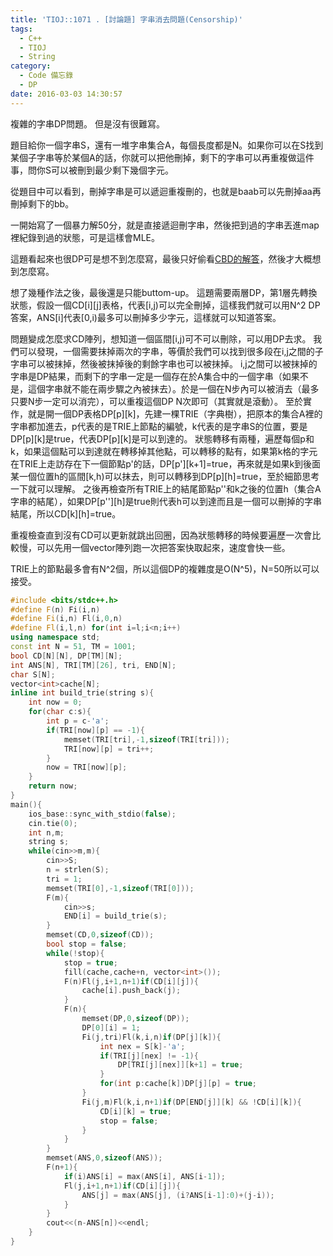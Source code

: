 ```yaml
---
title: 'TIOJ::1071 . [討論題] 字串消去問題(Censorship)'
tags:
  - C++
  - TIOJ
  - String
category:
  - Code 備忘錄
  - DP
date: 2016-03-03 14:30:57
---
```



複雜的字串DP問題。
但是沒有很難寫。

<!--more-->

題目給你一個字串S，還有一堆字串集合A，每個長度都是N。如果你可以在S找到某個子字串等於某個A的話，你就可以把他刪掉，剩下的字串可以再重複做這件事，問你S可以被刪到最少剩下幾個字元。

從題目中可以看到，刪掉字串是可以遞迴重複刪的，也就是baab可以先刪掉aa再刪掉剩下的bb。

一開始寫了一個暴力解50分，就是直接遞迴刪字串，然後把到過的字串丟進map裡紀錄到過的狀態，可是這樣會MLE。


這題看起來也很DP可是想不到怎麼寫，最後只好偷看[CBD的解答](http://cbdcoding.blogspot.tw/2015/07/tioj-1071-censorship.html)，然後才大概想到怎麼寫。

想了幾種作法之後，最後還是只能buttom-up。
這題需要兩層DP，第1層先轉換狀態，假設一個CD[i][j]表格，代表[i,j)可以完全刪掉，這樣我們就可以用N^2 DP答案，ANS[i]代表[0,i)最多可以刪掉多少字元，這樣就可以知道答案。

問題變成怎麼求CD陣列，想知道一個區間[i,j)可不可以刪除，可以用DP去求。
我們可以發現，一個需要抹掉兩次的字串，等價於我們可以找到很多段在i,j之間的子字串可以被抹掉，然後被抹掉後的剩餘字串也可以被抹掉。
i,j之間可以被抹掉的字串是DP結果，而剩下的字串一定是一個存在於A集合中的一個字串（如果不是，這個字串就不能在兩步驟之內被抹去）。於是一個在N步內可以被消去（最多只要N步一定可以消完），可以重複這個DP N次即可（其實就是滾動）。
至於實作，就是開一個DP表格DP[p][k]，先建一棵TRIE（字典樹），把原本的集合A裡的字串都加進去，p代表的是TRIE上節點的編號，k代表的是字串S的位置，要是DP[p][k]是true，代表DP[p][k]是可以到達的。
狀態轉移有兩種，遍歷每個p和k，如果這個點可以到達就在轉移掉其他點，可以轉移的點有，如果第k格的字元在TRIE上走訪存在下一個節點p'的話，DP[p'][k+1]=true，再來就是如果k到後面某一個位置h的區間[k,h)可以抹去，則可以轉移到DP[p][h]=true，至於細節思考一下就可以理解。
之後再檢查所有TRIE上的結尾節點p''和k之後的位置h（集合A字串的結尾），如果DP[p''][h]是true則代表h可以到達而且是一個可以刪掉的字串結尾，所以CD[k][h]=true。

重複檢查直到沒有CD可以更新就跳出回圈，因為狀態轉移的時候要遍歷一次會比較慢，可以先用一個vector陣列跑一次把答案快取起來，速度會快一些。

TRIE上的節點最多會有N^2個，所以這個DP的複雜度是O(N^5)，N=50所以可以接受。


``` c++
#include <bits/stdc++.h>
#define F(n) Fi(i,n)
#define Fi(i,n) Fl(i,0,n)
#define Fl(i,l,n) for(int i=l;i<n;i++)
using namespace std;
const int N = 51, TM = 1001;
bool CD[N][N], DP[TM][N];
int ANS[N], TRI[TM][26], tri, END[N];
char S[N];
vector<int>cache[N];
inline int build_trie(string s){
    int now = 0;
    for(char c:s){
        int p = c-'a';
        if(TRI[now][p] == -1){
            memset(TRI[tri],-1,sizeof(TRI[tri]));
            TRI[now][p] = tri++;
        }
        now = TRI[now][p];
    }
    return now;
}
main(){
    ios_base::sync_with_stdio(false);
    cin.tie(0);
    int n,m;
    string s;
    while(cin>>m,m){
        cin>>S;
        n = strlen(S);
        tri = 1;
        memset(TRI[0],-1,sizeof(TRI[0]));
        F(m){
            cin>>s;
            END[i] = build_trie(s);
        }
        memset(CD,0,sizeof(CD));
        bool stop = false;
        while(!stop){
            stop = true;
            fill(cache,cache+n, vector<int>());
            F(n)Fl(j,i+1,n+1)if(CD[i][j]){
                cache[i].push_back(j);
            }
            F(n){
                memset(DP,0,sizeof(DP));
                DP[0][i] = 1;
                Fi(j,tri)Fl(k,i,n)if(DP[j][k]){
                    int nex = S[k]-'a';
                    if(TRI[j][nex] != -1){
                        DP[TRI[j][nex]][k+1] = true;
                    }
                    for(int p:cache[k])DP[j][p] = true;
                }
                Fi(j,m)Fl(k,i,n+1)if(DP[END[j]][k] && !CD[i][k]){
                    CD[i][k] = true;
                    stop = false;
                }
            }
        }
        memset(ANS,0,sizeof(ANS));
        F(n+1){
            if(i)ANS[i] = max(ANS[i], ANS[i-1]);
            Fl(j,i+1,n+1)if(CD[i][j]){
                ANS[j] = max(ANS[j], (i?ANS[i-1]:0)+(j-i));
            }
        }
        cout<<(n-ANS[n])<<endl;
    }
}
```
